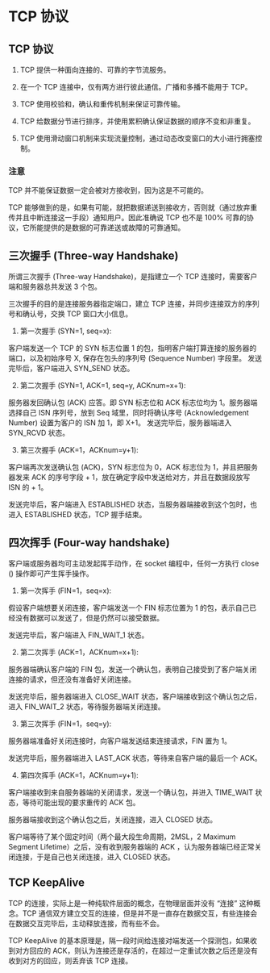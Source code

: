 # TCP 协议

## TCP 协议
1. TCP 提供一种面向连接的、可靠的字节流服务。

2. 在一个 TCP 连接中，仅有两方进行彼此通信。广播和多播不能用于 TCP。

3. TCP 使用校验和，确认和重传机制来保证可靠传输。

4. TCP 给数据分节进行排序，并使用累积确认保证数据的顺序不变和非重复。

5. TCP 使用滑动窗口机制来实现流量控制，通过动态改变窗口的大小进行拥塞控制。
### 注意
TCP 并不能保证数据一定会被对方接收到，因为这是不可能的。

TCP 能够做到的是，如果有可能，就把数据递送到接收方，否则就（通过放弃重传并且中断连接这一手段）通知用户。因此准确说 TCP 也不是 100% 可靠的协议，它所能提供的是数据的可靠递送或故障的可靠通知。

## 三次握手 (Three-way Handshake)
所谓三次握手 (Three-way Handshake)，是指建立一个 TCP 连接时，需要客户端和服务器总共发送 3 个包。

三次握手的目的是连接服务器指定端口，建立 TCP 连接，并同步连接双方的序列号和确认号，交换 TCP 窗口大小信息。

1. 第一次握手 (SYN=1, seq=x):

客户端发送一个 TCP 的 SYN 标志位置 1 的包，指明客户端打算连接的服务器的端口，以及初始序号 X, 保存在包头的序列号 (Sequence Number) 字段里。
发送完毕后，客户端进入 SYN_SEND 状态。

2. 第二次握手 (SYN=1, ACK=1, seq=y, ACKnum=x+1):

服务器发回确认包 (ACK) 应答。即 SYN 标志位和 ACK 标志位均为 1。服务器端选择自己 ISN 序列号，放到 Seq 域里，同时将确认序号 (Acknowledgement Number) 设置为客户的 ISN 加 1，即 X+1。 发送完毕后，服务器端进入 SYN_RCVD 状态。

3. 第三次握手 (ACK=1，ACKnum=y+1):

客户端再次发送确认包 (ACK)，SYN 标志位为 0，ACK 标志位为 1，并且把服务器发来 ACK 的序号字段 + 1，放在确定字段中发送给对方，并且在数据段放写 ISN 的 + 1。

发送完毕后，客户端进入 ESTABLISHED 状态，当服务器端接收到这个包时，也进入 ESTABLISHED 状态，TCP 握手结束。

## 四次挥手 (Four-way handshake)
客户端或服务器均可主动发起挥手动作，在 socket 编程中，任何一方执行 close () 操作即可产生挥手操作。

1. 第一次挥手 (FIN=1，seq=x):

假设客户端想要关闭连接，客户端发送一个 FIN 标志位置为 1 的包，表示自己已经没有数据可以发送了，但是仍然可以接受数据。

发送完毕后，客户端进入 FIN_WAIT_1 状态。

2. 第二次挥手 (ACK=1，ACKnum=x+1):

服务器端确认客户端的 FIN 包，发送一个确认包，表明自己接受到了客户端关闭连接的请求，但还没有准备好关闭连接。

发送完毕后，服务器端进入 CLOSE_WAIT 状态，客户端接收到这个确认包之后，进入 FIN_WAIT_2 状态，等待服务器端关闭连接。

3. 第三次挥手 (FIN=1，seq=y):

服务器端准备好关闭连接时，向客户端发送结束连接请求，FIN 置为 1。

发送完毕后，服务器端进入 LAST_ACK 状态，等待来自客户端的最后一个 ACK。

4. 第四次挥手 (ACK=1，ACKnum=y+1):

客户端接收到来自服务器端的关闭请求，发送一个确认包，并进入 TIME_WAIT 状态，等待可能出现的要求重传的 ACK 包。

服务器端接收到这个确认包之后，关闭连接，进入 CLOSED 状态。

客户端等待了某个固定时间（两个最大段生命周期，2MSL，2 Maximum Segment Lifetime）之后，没有收到服务器端的 ACK ，认为服务器端已经正常关闭连接，于是自己也关闭连接，进入 CLOSED 状态。

## TCP KeepAlive
TCP 的连接，实际上是一种纯软件层面的概念，在物理层面并没有 “连接” 这种概念。TCP 通信双方建立交互的连接，但是并不是一直存在数据交互，有些连接会在数据交互完毕后，主动释放连接，而有些不会。

TCP KeepAlive 的基本原理是，隔一段时间给连接对端发送一个探测包，如果收到对方回应的 ACK，则认为连接还是存活的，在超过一定重试次数之后还是没有收到对方的回应，则丢弃该 TCP 连接。
